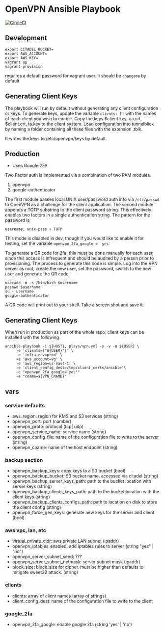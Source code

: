 # OpenVPN Ansible Playbook

[![CircleCI](https://circleci.com/gh/verygood-ops/verygood.openvpn.svg?style=svg)](https://circleci.com/gh/verygood-ops/verygood.openvpn)

## Development

```
export CITADEL_BUCKET=
export AWS_ACCOUNT=
export AWS_KEY=
vagrant up
vagrant provision
```

requires a default password for vagrant user. it should be `changeme` by default

## Generating Client Keys

The playbook will run by default without generating any client configuration or keys. To generate keys, update the variable `clients: []` with the names of each client you wish to enable. Copy the keys $client.key, ca.crt, $client.crt, ta.key to the client system. Load configuration into tunnelblick by naming a folder containing all these files with the extension .tblk.

It writes the keys to /etc/openvpn/keys by default.

## Production

- Uses Google 2FA

Two Factor auth is implemented via a combination of two PAM modules. 

1. openvpn
1. google-authenticator

The first module passes local UNIX user/password auth info via `/etc/passwd` to OpenVPN as a challenge for the client application. The second module appends a TOTP substring to the client password string. This effectively enables two factors in a single authentication string. The pattern for the password is

`username, unix-pass + TOTP`

This mode is disabled in dev, though if you would like to enable it for testing, set the variable `openvpn_2fa_google = 'yes'`

To generate a QR code for 2fa, this must be done manually for each user, since this access is infrequent and should be audited by a person prior to provisioning. The process to generate this code is simple. Log into the VPN server as root, create the new user, set the password, switch to the new user and generate the QR code.

```
useradd -m -s /bin/bash $username
passwd $username
su - username
google-authenticator
```

A QR code will print out to your shell. Take a screen shot and save it.

## Generating Client Keys

When run in production as part of the whole repo, client keys can be installed with the following.

```
ansible-playbook -i ${HOST}, plays/vpn.yml -s -v -u ${USER} \
     -e 'clients=["${USER}"]' \
     -e 'infra_env=prod' \
     -e 'aws_account=vg' \
     -e 'aws_region=us-east-1' \
     -e 'client_config_dest=/tmp/client_certs/ansible'\
     -e "openvpn_2fa_google='yes'"
     -e "cname=${VPN_CNAME}"
```


## vars

### service defaults
* aws_region: region for KMS and S3 services (string)
* openvpn_port: port (number)
* openvpn_proto: protocol (tcp| udp)
* openvpn_service_name: service name (string)
* openvpn_config_file: name of the configuration file to write to the server (string)
* openvpn_cname: name of the host endpoint (string)

### backup section
* openvpn_backup_keys: copy keys to a S3 bucket (bool)
* openvpn_backup_bucket: S3 bucket name, accessed via citadel (string)
* openvpn_backup_server_keys_path: path to the bucket location with server keys (string)
* openvpn_backup_clients_keys_path: path to the bucket location with the client keys (string)
* openvpn_backup_clients_configs_path: path to location on disk to store the client config (string)
* openvpn_force_gen_keys: generate new keys for the server and client (bool)

### aws vpc, lan, etc
* virtual_private_cidr: aws private LAN subnet (ipaddr)
* openvpn_iptables_enabled: add iptables rules to server (string "yes" | "no")
* openvpn_server_subnet_seed: ???
* openvpn_server_subnet_netmask: server subnet mask (ipaddr)
* block_size: block_size for cipher. must be higher than defaults to mitigate sweet32 attack. (string)

### clients
* clients: array of client names (array of strings)
* client_config_dest: name of the configuration file to write to the client

### google_2fa
* openvpn_2fa_google: enable google 2fa (string 'yes' | 'no')

